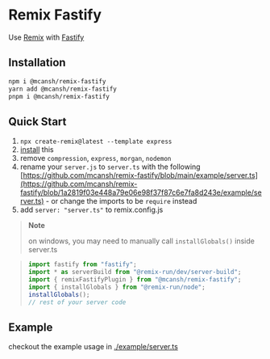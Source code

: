 # Remix Fastify

Use [Remix](https://remix.run) with [Fastify](http://fastify.io)

## Installation

```sh
npm i @mcansh/remix-fastify
yarn add @mcansh/remix-fastify
pnpm i @mcansh/remix-fastify
```

## Quick Start

1. `npx create-remix@latest --template express`
2. [install](#installation) this
3. remove `compression`, `express`, `morgan`, `nodemon`
4. rename your `server.js` to `server.ts` with the following [https://github.com/mcansh/remix-fastify/blob/main/example/server.ts](https://github.com/mcansh/remix-fastify/blob/1a2819f03e448a79e06e98f37f87c6e7fa8d243e/example/server.ts) - or change the imports to be `require` instead
5. add `server: "server.ts"` to remix.config.js

> **Note**
>
> on windows, you may need to manually call `installGlobals()` inside server.ts

> ```ts
> import fastify from "fastify";
> import * as serverBuild from "@remix-run/dev/server-build";
> import { remixFastifyPlugin } from "@mcansh/remix-fastify";
> import { installGlobals } from "@remix-run/node";
> installGlobals();
> // rest of your server code
> ```

## Example

checkout the example usage in [./example/server.ts](https://github.com/mcansh/remix-fastify/tree/1a2819f03e448a79e06e98f37f87c6e7fa8d243e/example)
